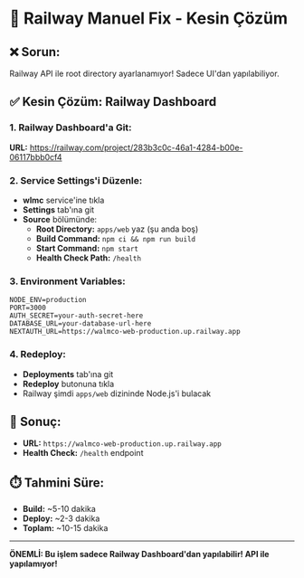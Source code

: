 # 🚀 Railway Manuel Fix - Kesin Çözüm

## ❌ Sorun:
Railway API ile root directory ayarlanamıyor! Sadece UI'dan yapılabiliyor.

## ✅ Kesin Çözüm: Railway Dashboard

### 1. Railway Dashboard'a Git:
**URL:** https://railway.com/project/283b3c0c-46a1-4284-b00e-06117bbb0cf4

### 2. Service Settings'i Düzenle:
- **wlmc** service'ine tıkla
- **Settings** tab'ına git
- **Source** bölümünde:
  - **Root Directory:** `apps/web` yaz (şu anda boş)
  - **Build Command:** `npm ci && npm run build`
  - **Start Command:** `npm start`
  - **Health Check Path:** `/health`

### 3. Environment Variables:
```
NODE_ENV=production
PORT=3000
AUTH_SECRET=your-auth-secret-here
DATABASE_URL=your-database-url-here
NEXTAUTH_URL=https://walmco-web-production.up.railway.app
```

### 4. Redeploy:
- **Deployments** tab'ına git
- **Redeploy** butonuna tıkla
- Railway şimdi `apps/web` dizininde Node.js'i bulacak

## 🎯 Sonuç:
- **URL:** `https://walmco-web-production.up.railway.app`
- **Health Check:** `/health` endpoint

## ⏱️ Tahmini Süre:
- **Build:** ~5-10 dakika
- **Deploy:** ~2-3 dakika
- **Toplam:** ~10-15 dakika

---

**ÖNEMLİ: Bu işlem sadece Railway Dashboard'dan yapılabilir! API ile yapılamıyor!**
